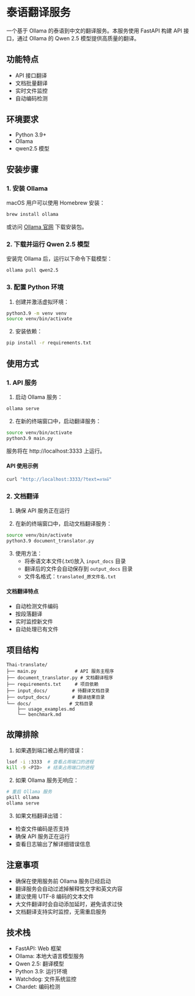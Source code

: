 # 泰语翻译服务

一个基于 Ollama 的泰语到中文的翻译服务。本服务使用 FastAPI 构建 API 接口，通过 Ollama 的 Qwen 2.5 模型提供高质量的翻译。

## 功能特点

- API 接口翻译
- 文档批量翻译
- 实时文件监控
- 自动编码检测

## 环境要求

- Python 3.9+
- Ollama
- qwen2.5 模型

## 安装步骤

### 1. 安装 Ollama

macOS 用户可以使用 Homebrew 安装：

```bash
brew install ollama
```

或访问 [Ollama 官网](https://ollama.ai) 下载安装包。

### 2. 下载并运行 Qwen 2.5 模型

安装完 Ollama 后，运行以下命令下载模型：

```bash
ollama pull qwen2.5
```

### 3. 配置 Python 环境

1. 创建并激活虚拟环境：

```bash
python3.9 -m venv venv
source venv/bin/activate
```

2. 安装依赖：

```bash
pip install -r requirements.txt
```

## 使用方式

### 1. API 服务

1. 启动 Ollama 服务：

```bash
ollama serve
```

2. 在新的终端窗口中，启动翻译服务：

```bash
source venv/bin/activate
python3.9 main.py
```

服务将在 http://localhost:3333 上运行。

#### API 使用示例

```bash
curl "http://localhost:3333/?text=สวัสดี"
```

### 2. 文档翻译

1. 确保 API 服务正在运行

2. 在新的终端窗口中，启动文档翻译服务：

```bash
source venv/bin/activate
python3.9 document_translator.py
```

3. 使用方法：
   - 将泰语文本文件(.txt)放入 `input_docs` 目录
   - 翻译后的文件会自动保存到 `output_docs` 目录
   - 文件名格式：`translated_原文件名.txt`

#### 文档翻译特点

- 自动检测文件编码
- 按段落翻译
- 实时监控新文件
- 自动处理已有文件

## 项目结构

```
Thai-translate/
├── main.py              # API 服务主程序
├── document_translator.py # 文档翻译程序
├── requirements.txt     # 项目依赖
├── input_docs/         # 待翻译文档目录
├── output_docs/        # 翻译结果目录
└── docs/              # 文档目录
    ├── usage_examples.md
    └── benchmark.md
```

## 故障排除

1. 如果遇到端口被占用的错误：
```bash
lsof -i :3333  # 查看占用端口的进程
kill -9 <PID>  # 结束占用端口的进程
```

2. 如果 Ollama 服务无响应：
```bash
# 重启 Ollama 服务
pkill ollama
ollama serve
```

3. 如果文档翻译出错：
- 检查文件编码是否支持
- 确保 API 服务正在运行
- 查看日志输出了解详细错误信息

## 注意事项

- 确保在使用服务前 Ollama 服务已经启动
- 翻译服务会自动过滤掉解释性文字和英文内容
- 建议使用 UTF-8 编码的文本文件
- 大文件翻译时会自动添加延时，避免请求过快
- 文档翻译支持实时监控，无需重启服务

## 技术栈

- FastAPI: Web 框架
- Ollama: 本地大语言模型服务
- Qwen 2.5: 翻译模型
- Python 3.9: 运行环境
- Watchdog: 文件系统监控
- Chardet: 编码检测
